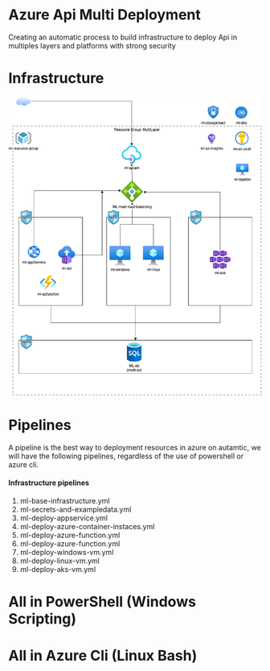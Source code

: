 # Azure Api Multi Deployment
Creating an automatic process to build infrastructure to deploy Api in multiples layers and platforms with strong security
# Infrastructure
![Infrastructure](/images/az-multi-deployment-infra.png)

# Pipelines
A pipeline is the best way to deployment resources in azure on autamtic, we will have the following pipelines, regardless of the use of powershell or azure cli.

#### Infrastructure pipelines
<ol>
  <li>ml-base-infrastructure.yml </li>
  <li>ml-secrets-and-exampledata.yml</li>
  <li>ml-deploy-appservice.yml</li>
  <li>ml-deploy-azure-container-instaces.yml</li>
  <li>ml-deploy-azure-function.yml</li>
  <li>ml-deploy-azure-function.yml</li>
  <li>ml-deploy-windows-vm.yml</li>
  <li>ml-deploy-linux-vm.yml</li>
  <li>ml-deploy-aks-vm.yml</li>
</ol>

# All in PowerShell (Windows Scripting)

# All in Azure Cli (Linux Bash)

